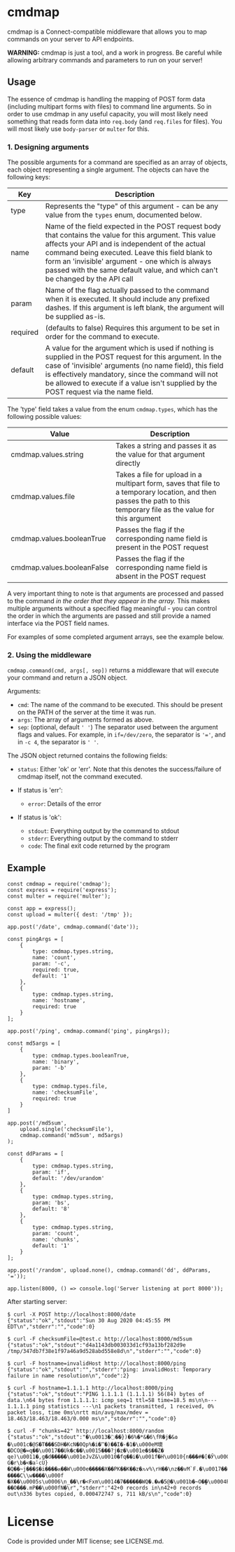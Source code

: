 # cmdmap

cmdmap is a Connect-compatible middleware that allows you to map commands on your server to API endpoints.

**WARNING:** cmdmap is just a tool, and a work in progress. Be careful while allowing arbitrary commands and parameters to run on your server!

## Usage

The essence of cmdmap is handling the mapping of POST form data (including multipart forms with files) to command line arguments. So in order to use cmdmap in any useful capacity, you will most likely need something that reads form data into `req.body` (and `req.files` for files). You will most likely use `body-parser` or `multer` for this.

### 1. Designing arguments

The possible arguments for a command are specified as an array of objects, each object representing a single argument. The objects can have the following keys:

|Key            |Description               |
|---------------|--------------------------|
|type           |Represents the "type" of this argument - can be any value from the `types` enum, documented below.|
|name           |Name of the field expected in the POST request body that contains the value for this argument. This value affects your API and is independent of the actual command being executed. Leave this field blank to form an 'invisible' argument - one which is always passed with the same default value, and which can't be changed by the API call|
|param          |Name of the flag actually passed to the command when it is executed. It should include any prefixed dashes. If this argument is left blank, the argument will be supplied as-is.|
|required       |(defaults to false) Requires this argument to be set in order for the command to execute.|
|default        |A value for the argument which is used if nothing is supplied in the POST request for this argument. In the case of 'invisible' arguments (no name field), this field is effectively mandatory, since the command will not be allowed to execute if a value isn't supplied by the POST request via the name field.|

The 'type' field takes a value from the enum `cmdmap.types`, which has the following possible values:

|Value                |Description               |
|---------------------|--------------------------|
|cmdmap.values.string      |Takes a string and passes it as the value for that argument directly|
|cmdmap.values.file        |Takes a file for upload in a multipart form, saves that file to a temporary location, and then passes the path to this temporary file as the value for this argument|
|cmdmap.values.booleanTrue |Passes the flag if the corresponding name field is present in the POST request|
|cmdmap.values.booleanFalse|Passes the flag if the corresponding name field is absent in the POST request|

A very important thing to note is that arguments are processed and passed to the command _in the order that they appear in the array._ This makes multiple arguments without a specified flag meaningful - you can control the order in which the arguments are passed and still provide a named interface via the POST field names.

For examples of some completed argument arrays, see the example below.

### 2. Using the middleware

`cmdmap.command(cmd, args[, sep])` returns a middleware that will execute your command and return a JSON object.

Arguments:

* `cmd`: The name of the command to be executed. This should be present on the PATH of the server at the time it was run.
* `args`: The array of arguments formed as above.
* `sep`: (optional, default `' '`) The separator used between the argument flags and values. For example, in `if=/dev/zero`, the separator is `'='`, and in `-c 4`, the separator is `' '`.

The JSON object returned contains the following fields:

* `status`: Either 'ok' or 'err'. Note that this denotes the success/failure of cmdmap itself, not the command executed.

* If status is 'err':
    * `error`: Details of the error

* If status is 'ok':
    * `stdout`: Everything output by the command to stdout
    * `stderr`: Everything output by the command to stderr
    * `code`: The final exit code returned by the program

## Example

    const cmdmap = require('cmdmap');
    const express = require('express');
    const multer = require('multer');

    const app = express();
    const upload = multer({ dest: '/tmp' });

    app.post('/date', cmdmap.command('date'));

    const pingArgs = [
        {
            type: cmdmap.types.string,
            name: 'count',
            param: '-c',
            required: true,
            default: '1'
        },
        {
            type: cmdmap.types.string,
            name: 'hostname',
            required: true
        }
    ];

    app.post('/ping', cmdmap.command('ping', pingArgs));

    const md5args = [
        {
            type: cmdmap.types.booleanTrue,
            name: 'binary',
            param: '-b'
        },
        {
            type: cmdmap.types.file,
            name: 'checksumFile',
            required: true
        }
    ]

    app.post('/md5sum',
        upload.single('checksumFile'),
        cmdmap.command('md5sum', md5args)
    );

    const ddParams = [
        {
            type: cmdmap.types.string,
            param: 'if',
            default: '/dev/urandom'
        },
        {
            type: cmdmap.types.string,
            param: 'bs',
            default: '8'
        },
        {
            type: cmdmap.types.string,
            param: 'count',
            name: 'chunks',
            default: '1'
        }
    ];

    app.post('/random', upload.none(), cmdmap.command('dd', ddParams, '='));

    app.listen(8000, () => console.log('Server listening at port 8000'));

After starting server:

    $ curl -X POST http://localhost:8000/date                             
    {"status":"ok","stdout":"Sun 30 Aug 2020 04:45:55 PM EDT\n","stderr":"","code":0}

    $ curl -F checksumFile=@test.c http://localhost:8000/md5sum
    {"status":"ok","stdout":"d4a1143db003033d1cf93a13bf282d9e  /tmp/347db7f38e1f97a46a9d528abd558e8d\n","stderr":"","code":0}

    $ curl -F hostname=invalidHost http://localhost:8000/ping
    {"status":"ok","stdout":"","stderr":"ping: invalidHost: Temporary failure in name resolution\n","code":2}

    $ curl -F hostname=1.1.1.1 http://localhost:8000/ping
    {"status":"ok","stdout":"PING 1.1.1.1 (1.1.1.1) 56(84) bytes of data.\n64 bytes from 1.1.1.1: icmp_seq=1 ttl=58 time=18.5 ms\n\n--- 1.1.1.1 ping statistics ---\n1 packets transmitted, 1 received, 0% packet loss, time 0ms\nrtt min/avg/max/mdev = 18.463/18.463/18.463/0.000 ms\n","stderr":"","code":0}
    
    $ curl -F "chunks=42" http://localhost:8000/random 
    {"status":"ok","stdout":"�\u0013�߭��})�6%�*&�6\fR�j�&ɷ �\u001c�@S�T���SDH�KcN�0Qp%�i�̿�)��I�-�1�\u000eM墺�DCO@�=q��\u0017��Uk�c��\u0015���?j�z�\u001e�$��Z� qe)\u0011�,g�d�����\u001eJvZ&\u0010�fq��i�\u001f�H\u0010{n���#�[�Ӳ\u0003� G�r\b�<�aۗ-cU}�Q��~j���$�i����ܗ��W\u000e�����X��PK��K��z�ԉv%\rH��\nz��vM`F.�\u0017��ʟ�\u0011�\u0000�\t��R�NhAk��<�o�W�,ge}����C\\w����\u000f �X��\u0005s\u0006\n_��\r�<Fxm\u0014�7������WQ�.�w�5@�\u001b�~O�̰�\u0004P\u0002\u001d�pV!��O���.mP��\u000fN�\r","stderr":"42+0 records in\n42+0 records out\n336 bytes copied, 0.000472747 s, 711 kB/s\n","code":0}


# License

Code is provided under MIT license; see LICENSE.md.

